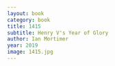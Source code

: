 ```yaml
---
layout: book
category: book
title: 1415
subtitle: Henry V's Year of Glory
author: Ian Mortimer
year: 2019
image: 1415.jpg
---
```

